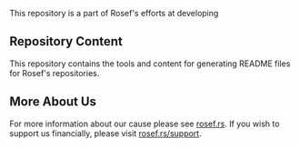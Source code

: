 <!-- include (../_chapters/title.md) -->   

This repository is a part of Rosef's efforts at developing <!-- include (../_chapters/intro.md) -->   

## Repository Content

This repository contains the tools and content for generating README files for Rosef's repositories.

## More About Us

For more information about our cause please see [rosef.rs](https://rosef.rs/). If you wish to support us financially, please visit [rosef.rs/support](https://rosef.rs/support). <!--TODO setup forwarding to youtube channel? (talk to Katarina)-->

